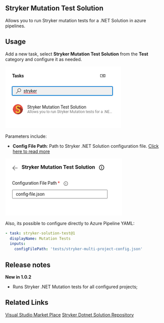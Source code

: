 ## Stryker Mutation Test Solution

Allows you to run Stryker mutation tests for a .NET Solution in azure pipelines.

## Usage
Add a new task, select **Stryker Mutation Test Solution** from the **Test** category and configure it as needed.

![Stryker Mutation Test Solution](images/stryker-mutation-solution-test.png)

Parameters include:
- **Config File Path**: Path to Stryker .NET Solution configuration file. [Click here to read more](https://github.com/JRafaelNascimento/stryker-dotnet-solution#readme)

![Stryker Mutation Test Config](images/stryker-mutation-solution-config.png)

Also, its possible to configure directly to Azure Pipeline YAML:

```yaml
- task: stryker-solution-test@1
  displayName: Mutation Tests
  inputs:
    configFilePath: 'tests/stryker-multi-project-config.json'
```

## Release notes

**New in 1.0.2**
- Runs Stryker .NET Mutation tests for all configured projects;

## Related Links

[Visual Studio Market Place](https://marketplace.visualstudio.com/items?itemName=RafaelNascimento.stryker-mutation-test-solution)
[Stryker Dotnet Solution Repository](https://github.com/JRafaelNascimento/stryker-dotnet-solution)
